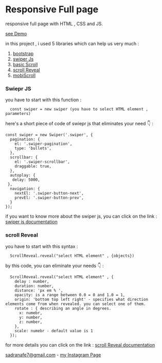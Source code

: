 # Responsive Full page
responsive full page with HTML , CSS and JS.

[see Demo](https://shimmering-banoffee-71c08a.netlify.app/)

in this project , i used 5 libraries which can help us very much : 
1) [bootstrap](https://getbootstrap.com/)
2) [swiper Js](https://swiperjs.com)
3) [basic Scroll](https://github.com/electerious/basicScroll)
4) [scroll Reveal](https://scrollrevealjs.org/)
5) [mobiScroll](https://demo.mobiscroll.com/)

### Swiepr JS
you have to start with this function : 
  ```
    const swiper = new swiper (you have to select HTML element , parameters)
  ```
  here's a short piece of code of swiepr js that eliminates your need :point_down: :
```
const swiper = new Swiper('.swiper', {
  pagination: {
    el: '.swiper-pagination',
    type: 'bullets',
  },
  scrollbar: {
    el: '.swiper-scrollbar',
    draggable: true,
  }, 
  autoplay: {
   delay: 5000,
 },
  navigation: {
    nextEl: '.swiper-button-next',
    prevEl: '.swiper-button-prev',
  }  
});
```
if you want to know more about the swiper js, you can click on the link : [swiper js documentation](https://swiperjs.com/swiper-api)

### scroll Reveal
you have to start with this syntax : 
```
  ScrollReveal.reveal("select HTML element" , {objects})
```
by this code, you can eliminate your needs :point_down:	: 

  ```
    ScrollReveal.reveal("select HTML element" , {
      delay : number,
      duration: number,
      distance: 'px em % ',
      opacity: is a range between 0.0 = 0 and 1.0 = 1,
      origin: 'bottom top left right' - specifies what direction elements come from when revealed. you can select one of them.
      rotate : { describing an angle in degrees.
        x: numebr,
        y: number,
        z: number,
      },
      scale: numebr - default value is 1
    });
  ```
  for more details you can click on the link : [scroll Reveal documentation](https://scrollrevealjs.org/api/reveal.html)

sadranafe7@gmail.com - [my Instagram Page](https://www.instagram.com/sadra_nafe/?r=nametag)


